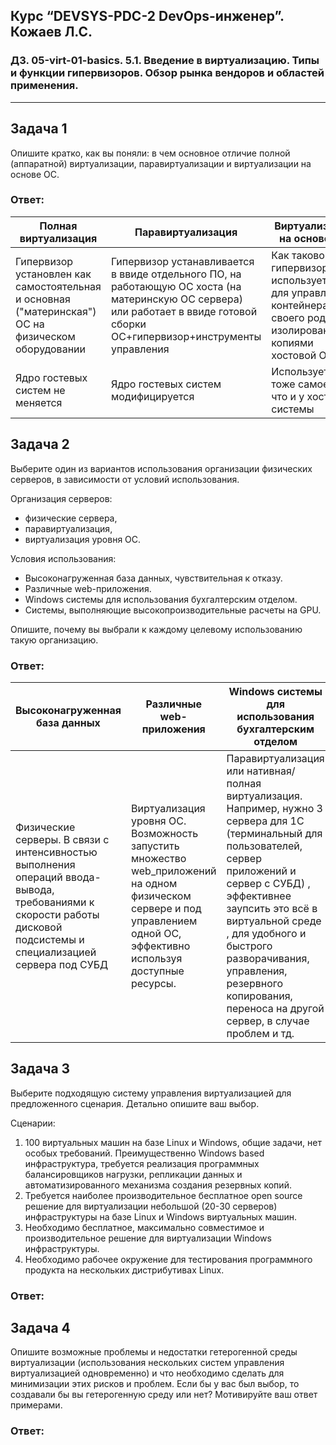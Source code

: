 
## Курс “DEVSYS-PDC-2 DevOps-инженер”. Кожаев Л.С.
### ДЗ. 05-virt-01-basics. 5.1. Введение в виртуализацию. Типы и функции гипервизоров. Обзор рынка вендоров и областей применения.
---

## Задача 1

Опишите кратко, как вы поняли: в чем основное отличие полной (аппаратной) виртуализации, паравиртуализации и виртуализации на основе ОС.

### Ответ:
| Полная виртуализация | Паравиртуализация| Виртуализации на основе ОС | 
| ------------- | ------------- | ------------- |
| Гипервизор установлен как самостоятельная и основная ("материнская") ОС на физическом оборудовании  | Гипервизор устанавливается в ввиде отдельного ПО, на работающую ОС хоста (на материнскую ОС сервера) или работает в ввиде готовой сборки ОС+гипервизор+инструменты управления | Как такового гипервизора нет, используется ПО для управления контейнерами - своего рода изолированными копиями хостовой ОС.|
| Ядро гостевых систем не меняется  | Ядро гостевых систем модифицируется | Используется тоже самое ядро что и у хост системы |

## Задача 2

Выберите один из вариантов использования организации физических серверов, в зависимости от условий использования.

Организация серверов:
- физические сервера,
- паравиртуализация,
- виртуализация уровня ОС.

Условия использования:
- Высоконагруженная база данных, чувствительная к отказу.
- Различные web-приложения.
- Windows системы для использования бухгалтерским отделом.
- Системы, выполняющие высокопроизводительные расчеты на GPU.

Опишите, почему вы выбрали к каждому целевому использованию такую организацию.

### Ответ:
| Высоконагруженная база данных | Различные web-приложения| Windows системы для использования бухгалтерским отделом | Системы, выполняющие высокопроизводительные расчеты на GPU |
| ------------- | ------------- | ------------- |  ------------- |
| Физические серверы. В связи с интенсивностью выполнения операций ввода-вывода, требованиями к скорости работы дисковой подсистемы и специализацией сервера под СУБД | Виртуализация уровня ОС. Возможность запустить множество web_приложений на одном физическом сервере и под управлением одной ОС,  эффективно используя доступные ресурсы. | Паравиртуализация или нативная/полная виртуализация. Например, нужно 3 сервера для 1С (терминальный для пользователей, сервер приложений и сервер с СУБД) , эффективнее заупсить это всё в виртуальной среде , для удобного и быстрого разворачивания, управления, резервного копирования, переноса на другой сервер, в случае проблем  и тд.  | Физические серверы. В связи с специализацией сервера |


## Задача 3

Выберите подходящую систему управления виртуализацией для предложенного сценария. Детально опишите ваш выбор.

Сценарии:

1. 100 виртуальных машин на базе Linux и Windows, общие задачи, нет особых требований. Преимущественно Windows based инфраструктура, требуется реализация программных балансировщиков нагрузки, репликации данных и автоматизированного механизма создания резервных копий.
2. Требуется наиболее производительное бесплатное open source решение для виртуализации небольшой (20-30 серверов) инфраструктуры на базе Linux и Windows виртуальных машин.
3. Необходимо бесплатное, максимально совместимое и производительное решение для виртуализации Windows инфраструктуры.
4. Необходимо рабочее окружение для тестирования программного продукта на нескольких дистрибутивах Linux.

### Ответ:

## Задача 4

Опишите возможные проблемы и недостатки гетерогенной среды виртуализации (использования нескольких систем управления виртуализацией одновременно) и что необходимо сделать для минимизации этих рисков и проблем. Если бы у вас был выбор, то создавали бы вы гетерогенную среду или нет? Мотивируйте ваш ответ примерами.

### Ответ:
